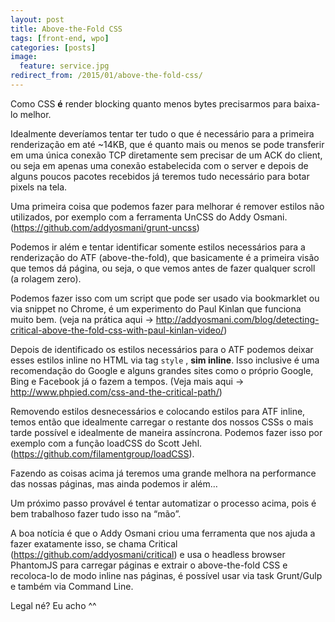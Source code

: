 ```yaml
---
layout: post
title: Above-the-Fold CSS
tags: [front-end, wpo]
categories: [posts]
image:
  feature: service.jpg
redirect_from: /2015/01/above-the-fold-css/
---
```

<p>Como CSS <strong>é</strong> render blocking quanto menos bytes precisarmos para baixa-lo melhor.</p>
<p>Idealmente deveríamos tentar ter tudo o que é necessário para a primeira renderização em até ~14KB, que é quanto mais ou menos se pode transferir em uma única conexão TCP diretamente sem precisar de um ACK do client, ou seja em apenas uma conexão estabelecida com o server e depois de alguns poucos pacotes recebidos já teremos tudo necessário para botar pixels na tela.</p>
<p>Uma primeira coisa que podemos fazer para melhorar é remover estilos não utilizados, por exemplo com a ferramenta UnCSS do Addy Osmani. (<a href="https://github.com/addyosmani/grunt-uncss" target="_blank">https://github.com/addyosmani/grunt-uncss</a>)</p>
<p>Podemos ir além e tentar identificar somente estilos necessários para a renderização do ATF (above-the-fold), que basicamente é a primeira visão que temos dá página, ou seja, o que vemos antes de fazer qualquer scroll (a rolagem zero).</p>
<p>Podemos fazer isso com um script que pode ser usado via bookmarklet ou via snippet no Chrome, é um experimento do Paul Kinlan que funciona muito bem. (veja na prática aqui -&gt; <a href="http://addyosmani.com/blog/detecting-critical-above-the-fold-css-with-paul-kinlan-video/" target="_blank">http://addyosmani.com/blog/detecting-critical-above-the-fold-css-with-paul-kinlan-video/</a>)</p>
<p>Depois de identificado os estilos necessários para o ATF podemos deixar esses estilos inline no HTML via tag <code>style</code> , <strong>sim inline</strong>. Isso inclusive é uma recomendação do Google e alguns grandes sites como o próprio Google, Bing e Facebook já o fazem a tempos. (Veja mais aqui -> <a href="http://www.phpied.com/css-and-the-critical-path/" target="_blank">http://www.phpied.com/css-and-the-critical-path/</a>)</p>
<p>Removendo estilos desnecessários e colocando estilos para ATF inline, temos então que idealmente carregar o restante dos nossos CSSs o mais tarde possível e idealmente de maneira assíncrona. Podemos fazer isso por exemplo com a função loadCSS do Scott Jehl. (<a href="https://github.com/filamentgroup/loadCSS" target="_blank">https://github.com/filamentgroup/loadCSS</a>).</p>
<p>Fazendo as coisas acima já teremos uma grande melhora na performance das nossas páginas, mas ainda podemos ir além&#8230;</p>
<p>Um próximo passo provável é tentar automatizar o processo acima, pois é bem trabalhoso fazer tudo isso na “mão”.</p>
<p>A boa notícia é que o Addy Osmani criou uma ferramenta que nos ajuda a fazer exatamente isso, se chama Critical (<a href="https://github.com/addyosmani/critical" target="_blank">https://github.com/addyosmani/critical</a>) e usa o headless browser PhantomJS para carregar páginas e extrair o above-the-fold CSS e recoloca-lo de modo inline nas páginas, é possível usar via task Grunt/Gulp e também via Command Line.</p>
<p>Legal né? Eu acho ^^</p>